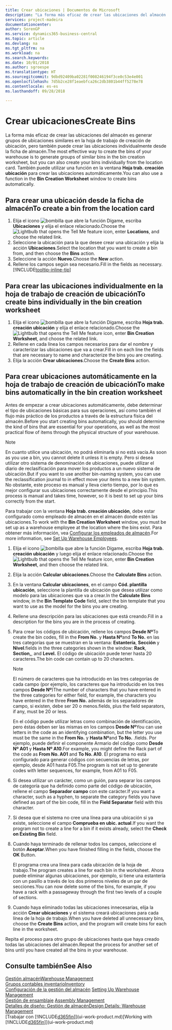 ```yaml
---
title: Crear ubicaciones | Documentos de Microsoft
description: "La forma más eficaz de crear las ubicaciones del almacén es generar grupos de ubicaciones similares en la hoja de trabajo de creación de ubicación, pero también puede crear las ubicaciones individualmente."
services: project-madeira
documentationcenter: 
author: SorenGP
ms.service: dynamics365-business-central
ms.topic: article
ms.devlang: na
ms.tgt_pltfrm: na
ms.workload: na
ms.search.keywords: 
ms.date: 10/01/2018
ms.author: sgroespe
ms.translationtype: HT
ms.sourcegitcommit: 9dbd92409ba02281f008246194f3ce0c53e4e001
ms.openlocfilehash: 7d5b2ce28f1eaebfca26c2db3801b44ff5278e78
ms.contentlocale: es-es
ms.lasthandoff: 09/28/2018

---
```

# <a name="create-bins"></a><span data-ttu-id="3b1c4-103">Crear ubicaciones</span><span class="sxs-lookup"><span data-stu-id="3b1c4-103">Create Bins</span></span>
<span data-ttu-id="3b1c4-104">La forma más eficaz de crear las ubicaciones del almacén es generar grupos de ubicaciones similares en la hoja de trabajo de creación de ubicación, pero también puede crear las ubicaciones individualmente desde la ficha de almacén.</span><span class="sxs-lookup"><span data-stu-id="3b1c4-104">The most effective way to create the bins of your warehouse is to generate groups of similar bins in the bin creation worksheet, but you can also create your bins individually from the location card.</span></span> <span data-ttu-id="3b1c4-105">También puede utilizar una función en la ventana **Hoja trab. creación ubicación** para crear las ubicaciones automáticamente.</span><span class="sxs-lookup"><span data-stu-id="3b1c4-105">You can also use a function in the **Bin Creation Worksheet** window to create bins automatically.</span></span>  

## <a name="to-create-a-bin-from-the-location-card"></a><span data-ttu-id="3b1c4-106">Para crear una ubicación desde la ficha de almacén</span><span class="sxs-lookup"><span data-stu-id="3b1c4-106">To create a bin from the location card</span></span>  
1.  <span data-ttu-id="3b1c4-107">Elija el icono ![bombilla que abre la función Dígame](media/ui-search/search_small.png "Dígame que desea hacer"), escriba **Ubicaciones** y elija el enlace relacionado.</span><span class="sxs-lookup"><span data-stu-id="3b1c4-107">Choose the ![Lightbulb that opens the Tell Me feature](media/ui-search/search_small.png "Tell me what you want to do") icon, enter **Locations**, and choose the related link.</span></span>  
2.  <span data-ttu-id="3b1c4-108">Seleccione la ubicación para la que desee crear una ubicación y elija la acción **Ubicaciones**.</span><span class="sxs-lookup"><span data-stu-id="3b1c4-108">Select the location that you want to create a bin from, and then choose the **Bins** action.</span></span>  
3. <span data-ttu-id="3b1c4-109">Seleccione la acción **Nuevo**.</span><span class="sxs-lookup"><span data-stu-id="3b1c4-109">Choose the **New** action.</span></span>
4. <span data-ttu-id="3b1c4-110">Rellene los campos según sea necesario.</span><span class="sxs-lookup"><span data-stu-id="3b1c4-110">Fill in the fields as necessary.</span></span> [!INCLUDE[tooltip-inline-tip](includes/tooltip-inline-tip_md.md)]  

## <a name="to-create-bins-individually-in-the-bin-creation-worksheet"></a><span data-ttu-id="3b1c4-111">Para crear las ubicaciones individualmente en la hoja de trabajo de creación de ubicación</span><span class="sxs-lookup"><span data-stu-id="3b1c4-111">To create bins individually in the bin creation worksheet</span></span>  
1.  <span data-ttu-id="3b1c4-112">Elija el icono ![bombilla que abre la función Dígame](media/ui-search/search_small.png "Dígame que desea hacer"), escriba **Hoja trab. creación ubicación** y elija el enlace relacionado.</span><span class="sxs-lookup"><span data-stu-id="3b1c4-112">Choose the ![Lightbulb that opens the Tell Me feature](media/ui-search/search_small.png "Tell me what you want to do") icon, enter **Bin Creation Worksheet**, and choose the related link.</span></span>  
2.  <span data-ttu-id="3b1c4-113">Rellene en cada línea los campos necesarios para dar el nombre y caracterizar las ubicaciones que va a crear.</span><span class="sxs-lookup"><span data-stu-id="3b1c4-113">Fill in on each line the fields that are necessary to name and characterize the bins you are creating.</span></span>  
3.  <span data-ttu-id="3b1c4-114">Elija la acción **Crear ubicaciones**.</span><span class="sxs-lookup"><span data-stu-id="3b1c4-114">Choose the **Create Bins** action.</span></span>  

## <a name="to-make-bins-automatically-in-the-bin-creation-worksheet"></a><span data-ttu-id="3b1c4-115">Para crear ubicaciones automáticamente en la hoja de trabajo de creación de ubicación</span><span class="sxs-lookup"><span data-stu-id="3b1c4-115">To make bins automatically in the bin creation worksheet</span></span>  
<span data-ttu-id="3b1c4-116">Antes de empezar a crear ubicaciones automáticamente, debe determinar el tipo de ubicaciones básicas para sus operaciones, así como también el flujo más práctico de los productos a través de la estructura física del almacén.</span><span class="sxs-lookup"><span data-stu-id="3b1c4-116">Before you start creating bins automatically, you should determine the kind of bins that are essential for your operations, as well as the most practical flow of items through the physical structure of your warehouse.</span></span>  

> [!NOTE]  
>  <span data-ttu-id="3b1c4-117">En cuanto utilice una ubicación, no podrá eliminarla si no está vacía.</span><span class="sxs-lookup"><span data-stu-id="3b1c4-117">As soon as you use a bin, you cannot delete it unless it is empty.</span></span> <span data-ttu-id="3b1c4-118">Pero si desea utilizar otro sistema de denominación de ubicaciones, puede utilizar el diario de reclasificación para mover los productos a un nuevo sistema de ubicación.</span><span class="sxs-lookup"><span data-stu-id="3b1c4-118">But if you want to use another bin-naming system, you can use the reclassification journal to in effect move your items to a new bin system.</span></span> <span data-ttu-id="3b1c4-119">No obstante, este proceso es manual y lleva cierto tiempo, por lo que es mejor configurar sus ubicaciones correctamente desde el principio.</span><span class="sxs-lookup"><span data-stu-id="3b1c4-119">This process is manual and takes time, however, so it is best to set up your bins correctly from the start.</span></span>  

<span data-ttu-id="3b1c4-120">Para trabajar con la ventana **Hoja trab. creación ubicación**, debe estar configurado como empleado de almacén en el almacén donde estén las ubicaciones.</span><span class="sxs-lookup"><span data-stu-id="3b1c4-120">To work with the **Bin Creation Worksheet** window, you must be set up as a warehouse employee at the location where the bins exist.</span></span> <span data-ttu-id="3b1c4-121">Para obtener más información, vea [Configurar los empleados de almacén](warehouse-how-to-set-up-warehouse-employees.md).</span><span class="sxs-lookup"><span data-stu-id="3b1c4-121">For more information, see [Set Up Warehouse Employees](warehouse-how-to-set-up-warehouse-employees.md).</span></span>    

1.  <span data-ttu-id="3b1c4-122">Elija el icono ![bombilla que abre la función Dígame](media/ui-search/search_small.png "Dígame que desea hacer"), escriba **Hoja trab. creación ubicación** y luego elija el enlace relacionado.</span><span class="sxs-lookup"><span data-stu-id="3b1c4-122">Choose the ![Lightbulb that opens the Tell Me feature](media/ui-search/search_small.png "Tell me what you want to do") icon, enter **Bin Creation Worksheet**, and then choose the related link.</span></span>  
2.  <span data-ttu-id="3b1c4-123">Elija la acción **Calcular ubicaciones**.</span><span class="sxs-lookup"><span data-stu-id="3b1c4-123">Choose the **Calculate Bins** action.</span></span>
3. <span data-ttu-id="3b1c4-124">En la ventana **Calcular ubicaciones**, en el campo **Cód. plantilla ubicación**, seleccione la plantilla de ubicación que desea utilizar como modelo para las ubicaciones que va a crear.</span><span class="sxs-lookup"><span data-stu-id="3b1c4-124">In the **Calculate Bins** window, in the **Bin Template Code** field, select the bin template that you want to use as the model for the bins you are creating.</span></span>
4.  <span data-ttu-id="3b1c4-125">Rellene una descripción para las ubicaciones que está creando.</span><span class="sxs-lookup"><span data-stu-id="3b1c4-125">Fill in a description for the bins you are in the process of creating.</span></span>  
5.  <span data-ttu-id="3b1c4-126">Para crear los códigos de ubicación, rellene los campos **Desde Nº**</span><span class="sxs-lookup"><span data-stu-id="3b1c4-126">To create the bin codes, fill in the **From No.**</span></span> <span data-ttu-id="3b1c4-127">y **Hasta Nº**</span><span class="sxs-lookup"><span data-stu-id="3b1c4-127">and **To No.**</span></span> <span data-ttu-id="3b1c4-128">en las tres categorías que se muestran en la ventana: **Estantería**, **Sección** y **Nivel**.</span><span class="sxs-lookup"><span data-stu-id="3b1c4-128">fields in the three categories shown in the window: **Rack**, **Section,**, and **Level.**</span></span> <span data-ttu-id="3b1c4-129">El código de ubicación puede tener hasta 20 caracteres.</span><span class="sxs-lookup"><span data-stu-id="3b1c4-129">The bin code can contain up to 20 characters.</span></span>  

    > [!NOTE]  
    >  <span data-ttu-id="3b1c4-130">El número de caracteres que ha introducido en las tres categorías de cada campo (por ejemplo, los caracteres que ha introducido en los tres campos **Desde Nº**)</span><span class="sxs-lookup"><span data-stu-id="3b1c4-130">The number of characters that you have entered in the three categories for either field, for example, the characters you have entered in the three **From No.**</span></span> <span data-ttu-id="3b1c4-131">además de los separadores de campo, si existen, debe ser 20 o menos.</span><span class="sxs-lookup"><span data-stu-id="3b1c4-131">fields, plus the field separators, if any, must be 20 or less.</span></span>  

     <span data-ttu-id="3b1c4-132">En el código puede utilizar letras como combinación de identificación, pero éstas deben ser las mismas en los campos **Desde Nº**</span><span class="sxs-lookup"><span data-stu-id="3b1c4-132">You can use letters in the code as an identifying combination, but the letter you use must be the same in the **From No.**</span></span> <span data-ttu-id="3b1c4-133">y **Hasta Nº**</span><span class="sxs-lookup"><span data-stu-id="3b1c4-133">and **To No.**</span></span> <span data-ttu-id="3b1c4-134">.</span><span class="sxs-lookup"><span data-stu-id="3b1c4-134">fields.</span></span> <span data-ttu-id="3b1c4-135">Por ejemplo, puede definir el componente Armario del código como **Desde Nº A01** y **Hasta Nº A10**.</span><span class="sxs-lookup"><span data-stu-id="3b1c4-135">For example, you might define the Rack part of the code as **From No. A01** and **To No. A10**.</span></span> <span data-ttu-id="3b1c4-136">El programa no está configurado para generar códigos con secuencias de letras, por ejemplo, desde A01 hasta F05.</span><span class="sxs-lookup"><span data-stu-id="3b1c4-136">The program is not set up to generate codes with letter sequences, for example, from A01 to F05.</span></span>  

6.  <span data-ttu-id="3b1c4-137">Si desea utilizar un carácter, como un guión, para separar los campos de categoría que ha definido como parte del código de ubicación, rellene el campo **Separador campo** con este carácter.</span><span class="sxs-lookup"><span data-stu-id="3b1c4-137">If you want a character, such as a hyphen, to separate the category fields you have defined as part of the bin code, fill in the **Field Separator** field with this character.</span></span>  
7.  <span data-ttu-id="3b1c4-138">Si desea que el sistema no cree una línea para una ubicación si ya existe, seleccione el campo **Comprueba en ubic. actual**.</span><span class="sxs-lookup"><span data-stu-id="3b1c4-138">If you want the program not to create a line for a bin if it exists already, select the **Check on Existing Bin** field.</span></span>  
8. <span data-ttu-id="3b1c4-139">Cuando haya terminado de rellenar todos los campos, seleccione el botón **Aceptar**.</span><span class="sxs-lookup"><span data-stu-id="3b1c4-139">When you have finished filling in the fields, choose the **OK** Button.</span></span>

    <span data-ttu-id="3b1c4-140">El programa crea una línea para cada ubicación de la hoja de trabajo.</span><span class="sxs-lookup"><span data-stu-id="3b1c4-140">The program creates a line for each bin in the worksheet.</span></span> <span data-ttu-id="3b1c4-141">Ahora puede eliminar algunas ubicaciones, por ejemplo, si tiene una estantería con un pasillo a través de los dos primeros niveles de un par de secciones.</span><span class="sxs-lookup"><span data-stu-id="3b1c4-141">You can now delete some of the bins, for example, if you have a rack with a passageway through the first two levels of a couple of sections.</span></span>  

9. <span data-ttu-id="3b1c4-142">Cuando haya eliminado todas las ubicaciones innecesarias, elija la acción **Crear ubicaciones** y el sistema creará ubicaciones para cada línea de la hoja de trabajo.</span><span class="sxs-lookup"><span data-stu-id="3b1c4-142">When you have deleted all unnecessary bins, choose the **Create Bins** action, and the program will create bins for each line in the worksheet.</span></span>  

<span data-ttu-id="3b1c4-143">Repita el proceso para otro grupo de ubicaciones hasta que haya creado todas las ubicaciones del almacén.</span><span class="sxs-lookup"><span data-stu-id="3b1c4-143">Repeat the process for another set of bins until you have created all the bins in your warehouse.</span></span>  

## <a name="see-also"></a><span data-ttu-id="3b1c4-144">Consulte también</span><span class="sxs-lookup"><span data-stu-id="3b1c4-144">See Also</span></span>  
[<span data-ttu-id="3b1c4-145">Gestión almacén</span><span class="sxs-lookup"><span data-stu-id="3b1c4-145">Warehouse Management</span></span>](warehouse-manage-warehouse.md)  
[<span data-ttu-id="3b1c4-146">Grupos contables inventario</span><span class="sxs-lookup"><span data-stu-id="3b1c4-146">Inventory</span></span>](inventory-manage-inventory.md)  
<span data-ttu-id="3b1c4-147">[Configuración de la gestión del almacén](warehouse-setup-warehouse.md)   </span><span class="sxs-lookup"><span data-stu-id="3b1c4-147">[Setting Up Warehouse Management](warehouse-setup-warehouse.md)   </span></span>  
<span data-ttu-id="3b1c4-148">[Gestión de ensamblaje](assembly-assemble-items.md)  </span><span class="sxs-lookup"><span data-stu-id="3b1c4-148">[Assembly Management](assembly-assemble-items.md)  </span></span>  
[<span data-ttu-id="3b1c4-149">Detalles de diseño: Gestión de almacén</span><span class="sxs-lookup"><span data-stu-id="3b1c4-149">Design Details: Warehouse Management</span></span>](design-details-warehouse-management.md)  
<span data-ttu-id="3b1c4-150">[Trabajar con [!INCLUDE[d365fin](includes/d365fin_md.md)]](ui-work-product.md)</span><span class="sxs-lookup"><span data-stu-id="3b1c4-150">[Working with [!INCLUDE[d365fin](includes/d365fin_md.md)]](ui-work-product.md)</span></span>


